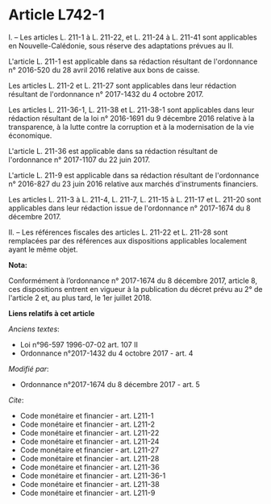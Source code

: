 # Article L742-1

I. – Les articles L. 211-1 à L. 211-22, et L. 211-24 à L. 211-41 sont applicables en Nouvelle-Calédonie, sous réserve des
adaptations prévues au II.

L'article L. 211-1 est applicable dans sa rédaction résultant de l'ordonnance n° 2016-520 du 28 avril 2016 relative aux bons
de caisse.

Les articles L. 211-2 et L. 211-27 sont applicables dans leur rédaction résultant de l'ordonnance n° 2017-1432 du 4 octobre
2017.

Les articles L. 211-36-1, L. 211-38 et L. 211-38-1 sont applicables dans leur rédaction résultant de la loi n° 2016-1691 du 9
décembre 2016 relative à la transparence, à la lutte contre la corruption et à la modernisation de la vie économique.

L'article L. 211-36 est applicable dans sa rédaction résultant de l'ordonnance n° 2017-1107 du 22 juin 2017.

L'article L. 211-9 est applicable dans sa rédaction résultant de l'ordonnance n° 2016-827 du 23 juin 2016 relative aux
marchés d'instruments financiers.

Les articles L. 211-3 à L. 211-4, L. 211-7, L. 211-15 à L. 211-17 et L. 211-20 sont applicables dans leur rédaction issue de
l'ordonnance n° 2017-1674 du 8 décembre 2017.

II. – Les références fiscales des articles L. 211-22 et L. 211-28 sont remplacées par des références aux dispositions
applicables localement ayant le même objet.

**Nota:**

Conformément à l’ordonnance n° 2017-1674 du 8 décembre 2017, article 8, ces dispositions entrent en vigueur à la publication
du décret prévu au 2° de l'article 2 et, au plus tard, le 1er juillet 2018.

**Liens relatifs à cet article**

_Anciens textes_:

  - Loi n°96-597 1996-07-02 art. 107 II
  - Ordonnance n°2017-1432 du 4 octobre 2017 - art. 4

_Modifié par_:

  - Ordonnance n°2017-1674 du 8 décembre 2017 - art. 5

_Cite_:

  - Code monétaire et financier - art. L211-1
  - Code monétaire et financier - art. L211-2
  - Code monétaire et financier - art. L211-22
  - Code monétaire et financier - art. L211-24
  - Code monétaire et financier - art. L211-27
  - Code monétaire et financier - art. L211-28
  - Code monétaire et financier - art. L211-36
  - Code monétaire et financier - art. L211-36-1
  - Code monétaire et financier - art. L211-38
  - Code monétaire et financier - art. L211-9
